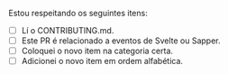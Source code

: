Estou respeitando os seguintes itens:

- [ ] Lí o CONTRIBUTING.md.
- [ ] Este PR é relacionado a eventos de Svelte ou Sapper.
- [ ] Coloquei o novo item na categoria certa.
- [ ] Adicionei o novo item em ordem alfabética.
